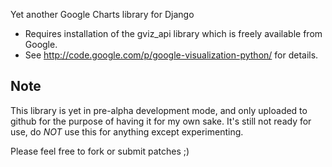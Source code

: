 Yet another Google Charts library for Django

- Requires installation of the gviz_api library which is freely available from Google.
- See http://code.google.com/p/google-visualization-python/ for details.

## Note
This library is yet in pre-alpha development mode, and only uploaded to github for the purpose of having it
for my own sake. It's still not ready for use, do _NOT_ use this for anything except experimenting.

Please feel free to fork or submit patches ;)